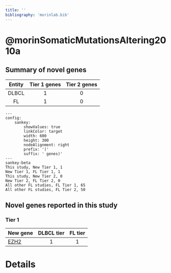 ```yaml
---
title: ''
bibliography: 'morinlab.bib'
---
```


# @morinSomaticMutationsAltering2010a
## Summary of novel genes

|Entity| Tier 1 genes| Tier 2 genes|
|:-:|:-:|:-:|
|DLBCL|1|0|
|FL|1|0|
```mermaid
---
config:
    sankey:
        showValues: true
        linkColor: target
        width: 600
        height: 300
        nodeAlignment: right
        prefix: '('
        suffix: ' genes)'
---
sankey-beta
This study, New Tier 1, 1
New Tier 1, FL Tier 1, 1
This study, New Tier 2, 0
New Tier 2, FL Tier 2, 0
All other FL studies, FL Tier 1, 65
All other FL studies, FL Tier 2, 50
```

## Novel genes reported in this study

### Tier 1
|New gene|DLBCL tier|FL tier|
|:-|:-:|:-:|
|[EZH2](../EZH2)|1 |1 |


# Details

